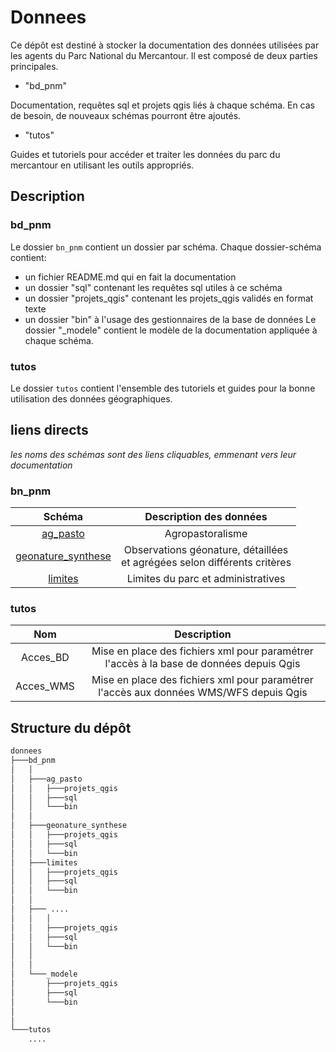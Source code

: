 # Donnees

Ce dépôt est destiné à stocker la documentation des données utilisées par les agents du Parc National du Mercantour.
Il est composé de deux parties principales.

 - "bd_pnm"

Documentation, requêtes sql et projets qgis liés à chaque schéma. En cas de besoin, de nouveaux schémas pourront être
ajoutés. 


 - "tutos"

Guides et tutoriels pour accéder et traiter les données du parc du mercantour en utilisant les outils appropriés.



## Description

### bd_pnm

Le dossier `bn_pnm` contient un dossier par schéma. Chaque dossier-schéma contient:
 - un fichier README.md qui en fait la documentation
 - un dossier "sql" contenant les requêtes sql utiles à ce schéma
 - un dossier "projets_qgis" contenant les projets_qgis validés en format texte 
 - un dossier "bin" à l'usage des gestionnaires de la base de données
 Le dossier "_modele" contient le modèle de la documentation appliquée à chaque schéma. 
 
 ### tutos

 Le dossier `tutos` contient l'ensemble des tutoriels et guides pour la bonne utilisation des données géographiques.


 ## liens directs
 _les noms des schémas sont des liens cliquables, emmenant vers leur documentation_

 ### bn_pnm

 |Schéma|Description des données|
 |:--:|:--:|
 |[ag_pasto](./bd_pnm/ag_pasto)|Agropastoralisme <!-- à compléter -->|
 |[geonature_synthese](./bd_pnm/geonature_synthese)|Observations géonature, détaillées <br > et agrégées selon différents critères|
 |[limites](./bd_pnm/limites)| Limites du parc et administratives|

 ### tutos

 |Nom|Description|
 |:--:|:--:|
 |Acces_BD| Mise en place des fichiers xml pour paramétrer l'accès à la base de données depuis Qgis|
 |Acces_WMS|Mise en place des fichiers xml pour paramétrer l'accès aux données WMS/WFS depuis Qgis|

 ## Structure du dépôt

```bash
donnees
├───bd_pnm
│   │
│   ├───ag_pasto
│   │   ├───projets_qgis
│   │   ├───sql
│   │   └───bin
│   │
│   ├───geonature_synthese
│   │   ├───projets_qgis
│   │   ├───sql
│   │   └───bin
│   ├───limites
│   │   ├───projets_qgis
│   │   ├───sql
│   │   └───bin
│   │
│   ├─── ....
│   │   │
│   │   ├───projets_qgis
│   │   ├───sql
│   │   └───bin
│   │
│   │
│   └───_modele
│       ├───projets_qgis
│       ├───sql
│       └───bin
│ 
│ 
└───tutos
    ....
```
